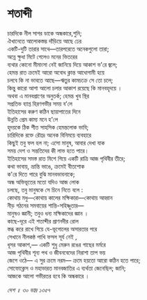# শতাব্দী

চারদিকে নীল সাগর ডাকে অন্ধকারে,শুনি;  
ঐখানেতে আলোকস্তম্ভ দাঁড়িয়ে আছে ঢের  
একটি-দুটি তারার সাথে—তারপরেতে অনেকগুলো তারা;  
অন্নে ক্ষুধা মিটে গেলেও মনের ভিতরের  
ব্যথার কোনো মীমাংসা নেই জানিয়ে দিয়ে আকাশ ভ'রে জ্বলে;  
হেমন্ত রাত ক্রমেই আরো অবোধ ক্লান্ত আধোগামী হয়ে  
চলবে কি না ভাবতে আছে—ঋতুর কামচক্রে সে তো চলে;  
কিন্তু কারো আশা আলো চলার আকাশ রয়েছে কি মানবহৃদয়ে ।  
‌অথবা এ মানবপ্রাণের অনুতর্ক; হেমন্ত খুব স্থির  
সপ্রতিভ ব্যাপ্ত হিরণগভীর সময় ব'লে  
ইতিহাসের করুণ কঠিন ছায়াপাতের দিনে  
উন্নতি প্রেম কাম্য মনে হ'লে  
হৃদয়কে ঠিক শীত সাহসিক হেমন্তলোক ভাবি;  
চারিদিকে রক্তে রৌদ্রে অনেক বিনিময়ে ব্যবহারে  
কিছুই তবু ফল হল না; এসো মানুষ, আবার দেখা যাক  
সময় দেশ ও সন্ততিদের কী লাভ হতে পারে।  
ইতিহাসের সমস্ত রাত মিশে গিয়ে একটি রাত্রি আজ পৃথিবীর তীরে;  
কথা ভাবায়, ভ্রান্তি ভাঙে, ক্রমেই বীতশোক  
ক'রে দিতে পারে বুঝি মানবভাবনাকে;  
অন্ধ অভিভূতের মতো যদিও আজ লোক  
চলছে, তবু মানুষকে সে চিনে নিতে বলে :  
কোথায় মধু—কোথায় কালের মক্ষিকারা—কোথায় আহ্বান  
নীড় গঠনের সমবায়ের শান্তি-সহিষ্ণুতার—  
মানুষও জ্ঞানী; তবুও ধন্য মক্ষিকাদের জ্ঞান ।  
কাছে-দূরে এই শতাব্দীর প্রাণনদীর রোল  
স্তব্ধ করে রাখে গিয়ে যে-ভূগোলের অসারতার পরে  
সেখানে নীলকন্ঠ পাখি ফসল সূর্য নেই ,  
ধূসর আকাশ,— একটি শুধু মেরুন রঙের গাছের মর্মরে  
আজ পৃথিবীর শূন্য পথ ও জীবনবেদের নিরাশা তাপ ভয়  
জেগে ওঠে— এ সুর ক্রমে নরম— ক্রমে হয়তো আরো কঠিন হতে পারে;  
সোফোক্লেস ও মহাভারত মানবজাতির এ ব্যর্থতা জেনেছিল; জানি;  
আজকে আলো গভীরতর হবে কি অন্ধকারে ।

_দেশ ॥ ৩০ ভাদ্র ১৩৫৭_

